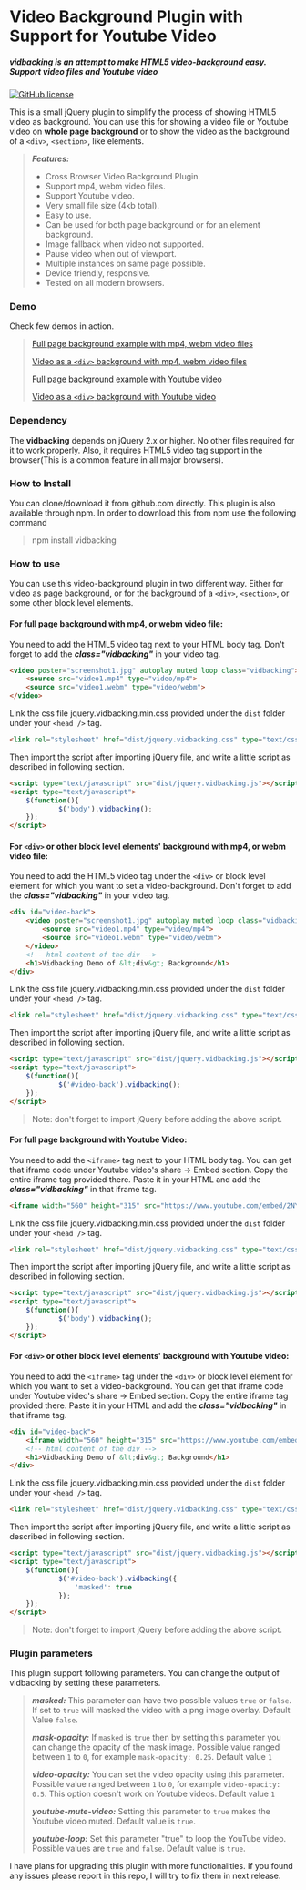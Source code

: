 # Video Background Plugin with Support for Youtube Video
##### vidbacking is an attempt to make HTML5 video-background easy. Support video files and Youtube video
[![GitHub license](https://img.shields.io/badge/license-MIT-blue.svg)](https://raw.githubusercontent.com/souravm84/vidbacking/master/LICENSE.md)

This is a small jQuery plugin to simplify the process of showing HTML5 video as background. You can use this for showing a video file or Youtube video on **whole page background** or to show the video as the background of a `<div>`, `<section>`, like elements.
>  ***Features:***
> * Cross Browser Video Background Plugin.
> * Support mp4, webm video files.
> * Support Youtube video.
> * Very small file size (4kb total).
> * Easy to use.
> * Can be used for both page background or for an element background.
> * Image fallback when video not supported.
> * Pause video when out of viewport.
> * Multiple instances on same page possible.
> * Device friendly, responsive.
> * Tested on all modern browsers.


### Demo
Check few demos in action.

> [Full page background example with mp4, webm video files](https://souravm84.github.io/vidbacking/demo1/)
>
> [Video as a `<div>` background  with mp4, webm video files](https://souravm84.github.io/vidbacking/demo2/)
>
>[Full page background example with Youtube video](https://souravm84.github.io/vidbacking/demo3/)
>
> [Video as a `<div>` background  with Youtube video](https://souravm84.github.io/vidbacking/demo4/)

### Dependency
The **vidbacking** depends on jQuery 2.x or higher. No other files required for it to work properly. Also, it requires HTML5 video tag support in the browser(This is a common feature in all major browsers).

### How to Install
You can clone/download it from github.com directly. This plugin is also available through npm. In order to download this from npm use the following command
> npm install vidbacking

### How to use
You can use this video-background plugin in two different way. Either for video as page background, or for the background of a `<div>`, `<section>`, or some other block level elements.
#### For full page background with mp4, or webm video file:

You need to add the HTML5 video tag next to  your HTML body tag. Don't forget to add the ***class="vidbacking"*** in your video tag.

```html
<video poster="screenshot1.jpg" autoplay muted loop class="vidbacking">
	<source src="video1.mp4" type="video/mp4">
	<source src="video1.webm" type="video/webm">
</video>
```

Link the css file jquery.vidbacking.min.css provided under the `dist` folder under your `<head />` tag.
```html
<link rel="stylesheet" href="dist/jquery.vidbacking.css" type="text/css">
```
Then import the script after importing jQuery file, and write a little script as described in following section.

```html
<script type="text/javascript" src="dist/jquery.vidbacking.js"></script>
<script type="text/javascript">
	$(function(){
    		$('body').vidbacking();
	});
</script>
```

#### For `<div>` or other block level elements' background with mp4, or webm video file:

You need to add the HTML5 video tag under the `<div>` or block level element for which you want to set a video-background. Don't forget to add the ***class="vidbacking"*** in your video tag.
```html
<div id="video-back">
	<video poster="screenshot1.jpg" autoplay muted loop class="vidbacking">
		<source src="video1.mp4" type="video/mp4">
		<source src="video1.webm" type="video/webm">
	</video>
    <!-- html content of the div -->
    <h1>Vidbacking Demo of &lt;div&gt; Background</h1>
</div>
```

Link the css file jquery.vidbacking.min.css provided under the `dist` folder under your `<head />` tag.
```html
<link rel="stylesheet" href="dist/jquery.vidbacking.css" type="text/css">
```

Then import the script after importing jQuery file, and write a little script as described in following section.

```html
<script type="text/javascript" src="dist/jquery.vidbacking.js"></script>
<script type="text/javascript">
	$(function(){
    		$('#video-back').vidbacking();
	});
</script>
```
> Note: don't forget to import jQuery before adding the above script.

#### For full page background with Youtube Video:

You need to add the `<iframe>` tag next to  your HTML body tag. You can get that iframe code under Youtube video's share -> Embed section. Copy the entire iframe tag provided there. Paste it in your HTML and add the ***class="vidbacking"*** in that iframe tag.

```html
<iframe width="560" height="315" src="https://www.youtube.com/embed/2NYwewKYHB4" frameborder="0" allow="autoplay; encrypted-media" allowfullscreen  class="vidbacking"></iframe>
```
Link the css file jquery.vidbacking.min.css provided under the `dist` folder under your `<head />` tag.
```html
<link rel="stylesheet" href="dist/jquery.vidbacking.css" type="text/css">
```
Then import the script after importing jQuery file, and write a little script as described in following section.

```html
<script type="text/javascript" src="dist/jquery.vidbacking.js"></script>
<script type="text/javascript">
	$(function(){
    		$('body').vidbacking();
	});
</script>
```
#### For `<div>` or other block level elements' background with Youtube video:

You need to add the `<iframe>` tag under the `<div>` or block level element for which you want to set a video-background. You can get that iframe code under Youtube video's share -> Embed section. Copy the entire iframe tag provided there. Paste it in your HTML and add the ***class="vidbacking"*** in that iframe tag.
```html
<div id="video-back">
	<iframe width="560" height="315" src="https://www.youtube.com/embed/2NYwewKYHB4" frameborder="0" allow="autoplay; encrypted-media" allowfullscreen  class="vidbacking"></iframe>
    <!-- html content of the div -->
    <h1>Vidbacking Demo of &lt;div&gt; Background</h1>
</div>
```

Link the css file jquery.vidbacking.min.css provided under the `dist` folder under your `<head />` tag.
```html
<link rel="stylesheet" href="dist/jquery.vidbacking.css" type="text/css">
```

Then import the script after importing jQuery file, and write a little script as described in following section.

```html
<script type="text/javascript" src="dist/jquery.vidbacking.js"></script>
<script type="text/javascript">
	$(function(){
    		$('#video-back').vidbacking({
	    		'masked': true
    		});
	});
</script>
```
> Note: don't forget to import jQuery before adding the above script.


### Plugin parameters
This plugin support following parameters. You can change the output of vidbacking by setting these parameters.
> ***masked:*** This parameter can have two possible values `true` or `false`. If set to `true` will masked the video with a png image overlay. Default Value `false`.
>
> ***mask-opacity:*** If `masked` is `true` then by setting this parameter you can change the opacity of the mask image. Possible value ranged between `1` to `0`, for example `mask-opacity: 0.25`. Default value `1`
>
> ***video-opacity:*** You can set the video opacity using this parameter. Possible value ranged between `1` to `0`, for example `video-opacity: 0.5`. This option doesn't work on Youtube videos. Default value `1`
>
>***youtube-mute-video:*** Setting this parameter to `true` makes the Youtube video muted. Default value is `true`.
>
>***youtube-loop:*** Set this parameter "true" to loop the YouTube video. Possible values are `true` and `false`. Default value is `true`.

I have plans for upgrading this plugin with more functionalities. If you found any issues please report in this repo, I will try to fix them in next release.
